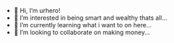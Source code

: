 - 👋 Hi, I’m urhero!
- 👀 I’m interested in being smart and wealthy thats all...
- 🌱 I’m currently learning what i want to on here...
- 💞️ I’m looking to collaborate on making money...

<!--here is a ✨ special ✨ repository because its `README.md` (this file) appears on your GitHub profile.
You can click the Preview link to take a look at your changes.
--->

